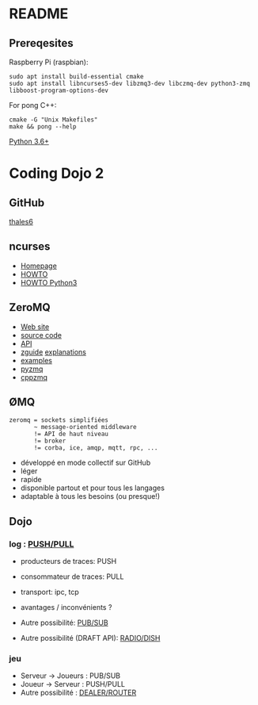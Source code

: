 # README

## Prereqesites

Raspberry Pi (raspbian):
```
sudo apt install build-essential cmake
sudo apt install libncurses5-dev libzmq3-dev libczmq-dev python3-zmq libboost-program-options-dev
```

For pong C++:
```
cmake -G "Unix Makefiles"
make && pong --help
```

[Python 3.6+](https://www.python.org/downloads/)

# Coding Dojo 2

## GitHub

[thales6](https://github.com/thales6)

## ncurses

* [Homepage](https://invisible-island.net/ncurses/)
* [HOWTO](http://tldp.org/HOWTO/NCURSES-Programming-HOWTO/)
* [HOWTO Python3](https://docs.python.org/3/howto/curses.html)

## ZeroMQ

* [Web site](http://zeromq.org/)
* [source code](https://github.com/zeromq/libzmq)
* [API](http://api.zeromq.org)
* [zguide](http://zguide.zeromq.org/) [explanations](http://zguide.zeromq.org/page:all#Sending-and-Receiving-Messages)
* [examples](https://github.com/booksbyus/zguide)
* [pyzmq](https://learning-0mq-with-pyzmq.readthedocs.io/)
* [cppzmq](https://github.com/zeromq/cppzmq)


## ØMQ

````
zeromq = sockets simplifiées
       ~ message-oriented middleware
       != API de haut niveau
       != broker
       != corba, ice, amqp, mqtt, rpc, ...
````

* développé en mode collectif sur GitHub
* léger
* rapide
* disponible partout et pour tous les langages
* adaptable à tous les besoins (ou presque!)


## Dojo

### log : [PUSH/PULL](http://api.zeromq.org/4-2:zmq-socket#toc15)

* producteurs de traces: PUSH
* consommateur de traces: PULL
* transport: ipc, tcp
* avantages / inconvénients ?

* Autre possibilité: [PUB/SUB](http://api.zeromq.org/4-2:zmq-socket#toc10)
* Autre possibilité (DRAFT API): [RADIO/DISH](http://api.zeromq.org/4-2:zmq-socket#toc6)

### jeu

* Serveur -> Joueurs : PUB/SUB
* Joueur -> Serveur : PUSH/PULL
* Autre possibilité : [DEALER/ROUTER](http://api.zeromq.org/4-2:zmq-socket#toc24)


